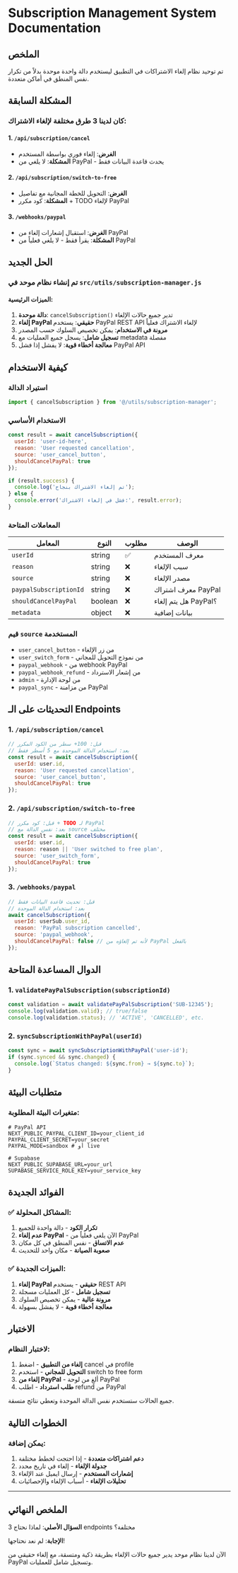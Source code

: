 # Subscription Management System Documentation

## الملخص

تم توحيد نظام إلغاء الاشتراكات في التطبيق ليستخدم دالة واحدة موحدة بدلاً من تكرار نفس المنطق في أماكن متعددة.

## المشكلة السابقة

### كان لدينا 3 طرق مختلفة لإلغاء الاشتراك:

#### 1. `/api/subscription/cancel` 
- **الغرض**: إلغاء فوري بواسطة المستخدم
- **المشكلة**: لا يلغي من PayPal - يحدث قاعدة البيانات فقط

#### 2. `/api/subscription/switch-to-free`
- **الغرض**: التحويل للخطة المجانية مع تفاصيل
- **المشكلة**: كود مكرر + TODO لإلغاء PayPal

#### 3. `/webhooks/paypal` 
- **الغرض**: استقبال إشعارات إلغاء من PayPal
- **المشكلة**: يقرأ فقط - لا يلغي فعلياً من PayPal

## الحل الجديد

### تم إنشاء نظام موحد في `src/utils/subscription-manager.js`

#### **الميزات الرئيسية:**

1. **دالة موحدة**: `cancelSubscription()` تدير جميع حالات الإلغاء
2. **إلغاء PayPal حقيقي**: يستخدم PayPal REST API لإلغاء الاشتراك فعلياً  
3. **مرونة في الاستخدام**: يمكن تخصيص السلوك حسب المصدر
4. **تسجيل شامل**: يسجل جميع العمليات مع metadata مفصلة
5. **معالجة أخطاء قوية**: لا يفشل إذا فشل PayPal API

## كيفية الاستخدام

### استيراد الدالة
```javascript
import { cancelSubscription } from '@/utils/subscription-manager';
```

### الاستخدام الأساسي
```javascript
const result = await cancelSubscription({
  userId: 'user-id-here',
  reason: 'User requested cancellation',
  source: 'user_cancel_button',
  shouldCancelPayPal: true
});

if (result.success) {
  console.log('تم إلغاء الاشتراك بنجاح');
} else {
  console.error('فشل في إلغاء الاشتراك:', result.error);
}
```

### المعاملات المتاحة

| المعامل | النوع | مطلوب | الوصف |
|---------|------|-------|--------|
| `userId` | string | ✅ | معرف المستخدم |
| `reason` | string | ❌ | سبب الإلغاء |
| `source` | string | ❌ | مصدر الإلغاء |
| `paypalSubscriptionId` | string | ❌ | معرف اشتراك PayPal |
| `shouldCancelPayPal` | boolean | ❌ | هل يتم إلغاء PayPal؟ |
| `metadata` | object | ❌ | بيانات إضافية |

### قيم `source` المستخدمة

- `user_cancel_button` - من زر الإلغاء
- `user_switch_form` - من نموذج التحويل للمجاني  
- `paypal_webhook` - من webhook PayPal
- `paypal_webhook_refund` - من إشعار الاسترداد
- `admin` - من لوحة الإدارة
- `paypal_sync` - من مزامنة PayPal

## التحديثات على الـ Endpoints

### 1. `/api/subscription/cancel`
```javascript
// قبل: 100+ سطر من الكود المكرر
// بعد: استخدام الدالة الموحدة مع 5 أسطر فقط
const result = await cancelSubscription({
  userId: user.id,
  reason: 'User requested cancellation', 
  source: 'user_cancel_button',
  shouldCancelPayPal: true
});
```

### 2. `/api/subscription/switch-to-free`
```javascript
// قبل: كود مكرر + TODO لـ PayPal
// بعد: نفس الدالة مع source مختلف
const result = await cancelSubscription({
  userId: user.id,
  reason: reason || 'User switched to free plan',
  source: 'user_switch_form',
  shouldCancelPayPal: true
});
```

### 3. `/webhooks/paypal`
```javascript
// قبل: تحديث قاعدة البيانات فقط
// بعد: استخدام الدالة الموحدة
await cancelSubscription({
  userId: userSub.user_id,
  reason: 'PayPal subscription cancelled',
  source: 'paypal_webhook',
  shouldCancelPayPal: false // لأنه تم إلغاؤه من PayPal بالفعل
});
```

## الدوال المساعدة المتاحة

### 1. `validatePayPalSubscription(subscriptionId)`
```javascript
const validation = await validatePayPalSubscription('SUB-12345');
console.log(validation.valid); // true/false
console.log(validation.status); // 'ACTIVE', 'CANCELLED', etc.
```

### 2. `syncSubscriptionWithPayPal(userId)`
```javascript
const sync = await syncSubscriptionWithPayPal('user-id');
if (sync.synced && sync.changed) {
  console.log(`Status changed: ${sync.from} → ${sync.to}`);
}
```

## متطلبات البيئة

### متغيرات البيئة المطلوبة:
```env
# PayPal API
NEXT_PUBLIC_PAYPAL_CLIENT_ID=your_client_id
PAYPAL_CLIENT_SECRET=your_secret
PAYPAL_MODE=sandbox # أو live

# Supabase
NEXT_PUBLIC_SUPABASE_URL=your_url
SUPABASE_SERVICE_ROLE_KEY=your_service_key
```

## الفوائد الجديدة

### ✅ **المشاكل المحلولة:**
1. **تكرار الكود** - دالة واحدة للجميع
2. **عدم إلغاء PayPal** - الآن يلغي فعلياً من PayPal
3. **عدم الاتساق** - نفس المنطق في كل مكان
4. **صعوبة الصيانة** - مكان واحد للتحديث

### ✅ **الميزات الجديدة:**
1. **إلغاء PayPal حقيقي** - يستخدم REST API
2. **تسجيل شامل** - كل العمليات مسجلة
3. **مرونة عالية** - يمكن تخصيص السلوك
4. **معالجة أخطاء قوية** - لا يفشل بسهولة

## الاختبار

### لاختبار النظام:
1. **إلغاء من التطبيق** - اضغط cancel في profile
2. **التحويل للمجاني** - استخدم switch to free form  
3. **إلغاء من PayPal** - ألغِ من لوحة PayPal
4. **طلب استرداد** - اطلب refund من PayPal

جميع الحالات ستستخدم نفس الدالة الموحدة وتعطي نتائج متسقة.

## الخطوات التالية

### يمكن إضافة:
1. **دعم اشتراكات متعددة** - إذا احتجت لخطط مختلفة
2. **جدولة الإلغاء** - إلغاء في تاريخ محدد
3. **إشعارات المستخدم** - إرسال ايميل عند الإلغاء
4. **تحليلات الإلغاء** - أسباب الإلغاء والإحصائيات

---

## الملخص النهائي

**السؤال الأصلي**: لماذا نحتاج 3 endpoints مختلفة؟

**الإجابة**: لم نعد نحتاجها! 

الآن لدينا نظام موحد يدير جميع حالات الإلغاء بطريقة ذكية ومتسقة، مع إلغاء حقيقي من PayPal وتسجيل شامل للعمليات.
